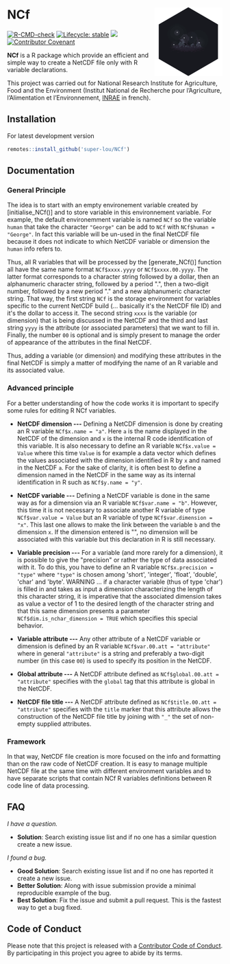 # NCf [<img src="man/paper_alt_hex.png" align="right" width=160 height=160 alt=""/>](https://makaho.sk8.inrae.fr/)

<!-- badges: start -->
[![R-CMD-check](https://github.com/super-lou/NCf/actions/workflows/R-CMD-check.yaml/badge.svg)](https://github.com/super-lou/NCf/actions/workflows/R-CMD-check.yaml)
[![Lifecycle: stable](https://img.shields.io/badge/lifecycle-stable-green)](https://lifecycle.r-lib.org/articles/stages.html)
![](https://img.shields.io/github/last-commit/super-lou/NCf)
[![Contributor Covenant](https://img.shields.io/badge/Contributor%20Covenant-2.1-4baaaa.svg)](code_of_conduct.md) 
<!-- badges: end -->

**NCf** is a R package which provide an efficient and simple way to create a NetCDF file only with R variable declarations.

This project was carried out for National Research Institute for Agriculture, Food and the Environment (Institut National de Recherche pour l’Agriculture, l’Alimentation et l’Environnement, [INRAE](https://agriculture.gouv.fr/inrae-linstitut-national-de-recherche-pour-lagriculture-lalimentation-et-lenvironnement) in french).


## Installation
For latest development version
``` r
remotes::install_github('super-lou/NCf')
```


## Documentation

### General Principle
The idea is to start with an empty environement variable created by [initialise_NCf()] and to store variable in this environnement variable. For example, the default environemment variable is named `NCf` so the variable `human` that take the character `"George"` can be add to `NCf` with `NCf$human = "George"`. In fact this variable will be un-used in the final NetCDF file because it does not indicate to which NetCDF variable or dimension the `human` info refers to. 

Thus, all  R variables that will be processed by the [generate_NCf()] function all have the same name format `NCf$xxxx.yyyy` or `NCf$xxxx.00.yyyy`. The latter format corresponds to a character string followed by a dollar, then an alphanumeric character string, followed by a period ".", then a two-digit number, followed by a new period "." and a new alphanumeric character string. That way, the first string `NCf` is the storage environment for variables specific to the current NetCDF build (... basically it's the NetCDF file ID) and it's the dollar to access it. The second string `xxxx` is the variable (or dimension) that is being discussed in the NetCDF and the third and last string `yyyy` is the attribute (or associated parameters) that we want to fill in. Finally, the number `00` is optional and is simply present to manage the order of appearance of the attributes in the final NetCDF.

Thus, adding a variable (or dimension) and modifying these attributes in the final NetCDF is simply a matter of modifying the name of an R variable and its associated value.

### Advanced principle

For a better understanding of how the code works it is important to specify some rules for editing R NCf variables.

* **NetCDF dimension ---**
Defining a NetCDF dimension is done by creating an R variable `NCf$x.name = "a"`. Here `a` is the name displayed in the NetCDF of the dimension and `x` is the internal R code identification of this variable. It is also necessary to define an R variable `NCf$x.value = Value` where this time `Value` is for example a data vector which defines the values associated with the dimension identified in R by `x` and named in the NetCDF `a`. For the sake of clarity, it is often best to define a dimension named in the NetCDF in the same way as its internal identification in R such as `NCf$y.name = "y"`.

* **NetCDF variable ---**
Defining a NetCDF variable is done in the same way as for a dimension via an R variable `NCf$var.name = "b"`. However, this time it is not necessary to associate another R variable of type `NCf$var.value = Value` but an R variable of type `NCf$var.dimension = "x"`. This last one allows to make the link between the variable `b` and the dimension `x`. If the dimension entered is "", no dimension will be associated with this variable but this declaration in R is still necessary.

* **Variable precision ---**
For a variable (and more rarely for a dimension), it is possible to give the "precision" or rather the type of data associated with it. To do this, you have to define an R variable `NCf$x.precision = "type"` where `"type"` is chosen among 'short', 'integer', 'float', 'double', 'char' and 'byte'. WARNING ... if a character variable (thus of type 'char') is filled in and takes as input a dimension characterizing the length of this character string, it is imperative that the associated dimension takes as value a vector of 1 to the desired length of the character string and that this same dimension presents a parameter `NCf$dim.is_nchar_dimension = TRUE` which specifies this special behavior.

* **Variable attribute ---**
Any other attribute of a NetCDF variable or dimension is defined by an R variable `NCf$var.00.att = "attribute"` where in general `"attribute"` is a string and preferably a two-digit number (in this case `00`) is used to specify its position in the NetCDF.

* **Global attribute ---**
A NetCDF attribute defined as `NCf$global.00.att = "attribute"` specifies with the `global` tag that this attribute is global in the NetCDF.

* **NetCDF file title ---**
A NetCDF attribute defined as `NCf$title.00.att = "attribute"` specifies with the `title` marker that this attribute allows the construction of the NetCDF file title by joining with `"_"` the set of non-empty supplied attributes.

### Framework
In that way, NetCDF file creation is more focused on the info and formatting than on the raw code of NetCDF creation. It is easy to manage multiple NetCDF file at the same time with different environment variables and to have separate scripts that contain NCf R variables definitions between R code line of data processing. 


## FAQ
*I have a question.*

-   **Solution**: Search existing issue list and if no one has a similar question create a new issue.

*I found a bug.*

-   **Good Solution**: Search existing issue list and if no one has reported it create a new issue.
-   **Better Solution**: Along with issue submission provide a minimal reproducible example of the bug.
-   **Best Solution**: Fix the issue and submit a pull request. This is the fastest way to get a bug fixed.


## Code of Conduct
Please note that this project is released with a [Contributor Code of Conduct](CODE_OF_CONDUCT.md). By participating in this project you agree to abide by its terms.